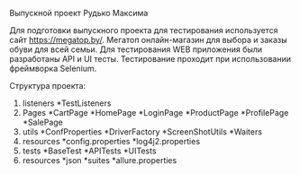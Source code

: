 Выпускной проект Рудько Максима

Для подготовки выпускного проекта для тестирования используется сайт https://megatop.by/. 
Мегатоп онлайн-магазин для выбора и заказы обуви для всей семьи.
Для тестирования WEB приложения были разработаны API и UI тесты.
Тестирование проходит при использовании фреймворка Selenium.

Структура проекта: 
1. listeners
   *TestListeners 
3. Pages
   *CartPage
   *HomePage
   *LoginPage
   *ProductPage
   *ProfilePage
   *SalePage
4. utils
   *ConfProperties
   *DriverFactory
   *ScreenShotUtils
   *Waiters
5. resources
   *config.properties
   *log4j2.properties
6. tests
   *BaseTest
   *APITests
   *UITests
7. resources
   *json
   *suites
   *allure.properties